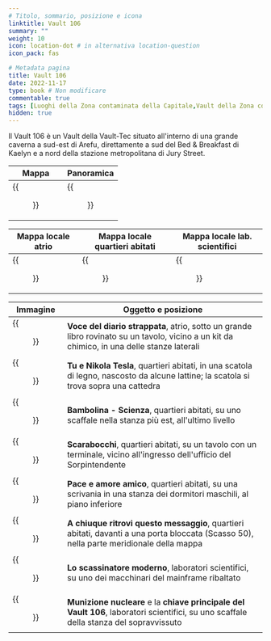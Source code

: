 ```yaml
---
# Titolo, sommario, posizione e icona
linktitle: Vault 106
summary: ""
weight: 10
icon: location-dot # in alternativa location-question
icon_pack: fas

# Metadata pagina
title: Vault 106
date: 2022-11-17
type: book # Non modificare
commentable: true
tags: [Luoghi della Zona contaminata della Capitale,Vault della Zona contaminata della Capitale] 
hidden: true
---
```





Il Vault 106 è un Vault della Vault-Tec situato all'interno di una grande caverna a sud-est di Arefu, direttamente a sud del Bed & Breakfast di Kaelyn e a nord della stazione metropolitana di Jury Street.

| Mappa                                 | Panoramica                                 |
| ------------------------------------- | ------------------------------------------ |
| {{<figure src="fo3/Vault_106_loc.webp">}} | {{<figure src="fo3/Vault_106_exterior.webp">}} |

| Mappa locale atrio                             | Mappa locale quartieri abitati                        | Mappa locale lab. scientifici                      |
| ---------------------------------------------- | ----------------------------------------------------- | -------------------------------------------------- |
| {{<figure src="fo3/Vault_106_entrance_map.webp">}} | {{<figure src="fo3/Vault_106_living_quarters_map.webp">}} | {{<figure src="fo3/Vault_106_science_labs_loc.webp">}} |


| Immagine                                               | Oggetto e posizione                                                                                                                         |
| ------------------------------------------------------ | ------------------------------------------------------------------------------------------------------------------------------------------- |
| {{<figure src="fo3/Torn_out_journal_entry.webp">}}         | **Voce del diario strappata**, atrio, sotto un grande libro rovinato su un tavolo, vicino a un kit da chimico, in una delle stanze laterali |
| {{<figure src="fo3/Nikola_Tesla_and_You_Vault_106.webp">}} | **Tu e Nikola Tesla**, quartieri abitati, in una scatola di legno, nascosto da alcune lattine; la scatola si trova sopra una cattedra       |
| {{<figure src="fo3/Vault106_Science_bobblehead.webp">}}    | **Bambolina - Scienza**, quartieri abitati,  su uno scaffale nella stanza più est, all'ultimo livello                                       |
| {{<figure src="fo3/Scribbles.webp">}}                      | **Scarabocchi**, quartieri abitati, su un tavolo con un terminale, vicino all'ingresso dell'ufficio del Sorpintendente                      |
| {{<figure src="fo3/Feel_the_love_man.webp">}}              | **Pace e amore amico**, quartieri abitati, su una scrivania in una stanza dei dormitori maschili, al piano inferiore                        |
| {{<figure src="fo3/To_anyone_who_gets_this.webp">}}        | **A chiuque ritrovi questo messaggio**, quartieri abitati, davanti a una porta bloccata (Scasso 50), nella parte meridionale della mappa    |
| {{<figure src="fo3/FO3_TT_Vault_106.webp">}}               | **Lo scassinatore moderno**, laboratori scientifici, su uno dei macchinari del mainframe ribaltato                                          |
| {{<figure src="fo3/FO3_Vault_106_mini_nuke.webp">}}        | **Munizione nucleare** e la **chiave principale del Vault 106**, laboratori scientifici, su uno scaffale della stanza del sopravvissuto     |

